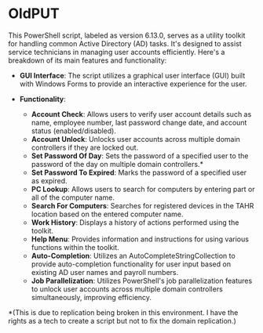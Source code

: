 # OldPUT
This PowerShell script, labeled as version 6.13.0, serves as a utility toolkit for handling common Active Directory (AD) tasks. It's designed to assist service technicians in managing user accounts efficiently. Here's a breakdown of its main features and functionality:

- **GUI Interface**: The script utilizes a graphical user interface (GUI) built with Windows Forms to provide an interactive experience for the user.

- **Functionality**:
  - **Account Check**: Allows users to verify user account details such as name, employee number, last password change date, and account status (enabled/disabled).
  - **Account Unlock**: Unlocks user accounts across multiple domain controllers if they are locked out.
  - **Set Password Of Day**: Sets the password of a specified user to the password of the day on multiple domain controllers.*
  - **Set Password To Expired**: Marks the password of a specified user as expired.
  - **PC Lookup**: Allows users to search for computers by entering part or all of the computer name.
  - **Search For Computers**: Searches for registered devices in the TAHR location based on the entered computer name.
  - **Work History**: Displays a history of actions performed using the toolkit.
  - **Help Menu**: Provides information and instructions for using various functions within the toolkit.
  - **Auto-Completion**: Utilizes an AutoCompleteStringCollection to provide auto-completion functionality for user input based on existing AD user names and payroll numbers.
  - **Job Parallelization**: Utilizes PowerShell's job parallelization features to unlock user accounts across multiple domain controllers simultaneously, improving efficiency.

*(This is due to replication being broken in this environment. I have the rights as a tech to create a script but not to fix the domain replication.) 
